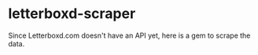 # letterboxd-scraper
Since Letterboxd.com doesn't have an API yet, here is a gem to scrape the data.

